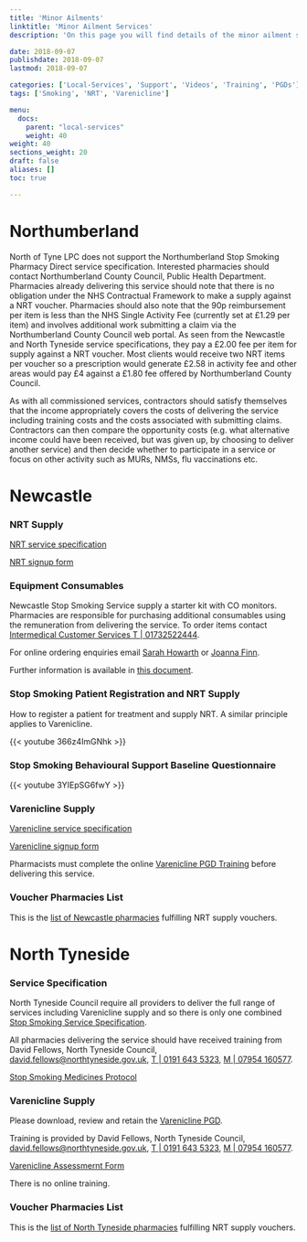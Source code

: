 ```yaml
---
title: 'Minor Ailments'
linktitle: 'Minor Ailment Services'
description: 'On this page you will find details of the minor ailment services commissioned in our region.'

date: 2018-09-07
publishdate: 2018-09-07
lastmod: 2018-09-07

categories: ['Local-Services', 'Support', 'Videos', 'Training', 'PGDs']
tags: ['Smoking', 'NRT', 'Varenicline']

menu:
  docs:
    parent: "local-services"
    weight: 40
weight: 40
sections_weight: 20
draft: false
aliases: []
toc: true

---
```


# Northumberland

North of Tyne LPC does not support the Northumberland Stop Smoking Pharmacy Direct service specification.  Interested pharmacies should contact Northumberland County Council, Public Health Department.  Pharmacies already delivering this service should note that there is no obligation under the NHS Contractual Framework to make a supply against a NRT voucher. Pharmacies should also note that the 90p reimbursement per item is less than the NHS Single Activity Fee (currently set at £1.29 per item) and involves additional work submitting a claim via the Northumberland County Council web portal.  As seen from the Newcastle and North Tyneside service specifications, they pay a £2.00 fee per item for supply against a NRT voucher.  Most clients would receive two NRT items per voucher so a prescription would generate £2.58 in activity fee and other areas would pay £4 against a £1.80 fee offered by Northumberland County Council.  

As with all commissioned services, contractors should satisfy themselves that the income appropriately covers the costs of delivering the service including training costs and the costs associated with submitting claims.  Contractors can then compare the opportunity costs (e.g. what alternative income could have been received, but was given up, by choosing to deliver another service) and then decide whether to participate in a service or focus on other activity such as MURs, NMSs, flu vaccinations etc.

# Newcastle

### NRT Supply

[NRT service specification](/files/Newcl-NRT-Service-Spec.pdf)

[NRT signup form](/files/Newcl-NRT-Signup.docx)

### Equipment Consumables

Newcastle Stop Smoking Service supply a starter kit with CO monitors.  Pharmacies are responsible 
for purchasing additional consumables using the remuneration from delivering the service.  To order 
items contact [Intermedical Customer Services T | 01732522444](Tel:01732522444).  

For online ordering enquiries email [Sarah Howarth](Mailto:sarah@intermedical.co.uk) or [Joanna Finn](Mailto:joanna@intermedical.co.uk).  

Further information is available in [this document](/files/Newcl-CO-Monitor-Consumables-Ordering.doc).

### Stop Smoking Patient Registration and NRT Supply

How to register a patient for treatment and supply NRT. A similar principle applies to Varenicline.

{{< youtube 366z4ImGNhk >}}

### Stop Smoking Behavioural Support Baseline Questionnaire

{{< youtube 3YIEpSG6fwY >}}

### Varenicline Supply

[Varenicline service specification](/files/Newcl-Varenicline-Service-Spec.pdf)  

[Varenicline signup form](/files/Newcl-Varenicline-Signup.pdf)  

Pharmacists must complete the online [Varenicline PGD Training](https://www.northoftynelpc.com/training/varenicline-pgd-newcl/) before delivering this service.

### Voucher Pharmacies List

This is the [list of Newcastle pharmacies](/files/Newcl-Voucher-Pharmacies.pdf) fulfilling NRT supply vouchers.

# North Tyneside

### Service Specification

North Tyneside Council require all providers to deliver the full range of services including Varenicline supply 
and so there is only one combined [Stop Smoking Service Specification](/files/NT-Stop-Smoking-Service-Spec.pdf).  

All pharmacies delivering the service should have received training from David Fellows, North Tyneside Council, 
[david.fellows@northtyneside.gov.uk](Mailto:david.fellows@northtyneside.gov.uk), 
[T | 0191 643 5323](Tel:01916435323), [M | 07954 160577](Tel:07954160577).  

[Stop Smoking Medicines Protocol](/NT-NRT-Medicine-Protocol.pdf)

### Varenicline Supply

Please download, review and retain the [Varenicline PGD](/files/Newcl-Varenicline-PGD.pdf).  

Training is provided by David Fellows, North Tyneside Council, 
[david.fellows@northtyneside.gov.uk](Mailto:david.fellows@northtyneside.gov.uk), 
[T | 0191 643 5323](Tel:01916435323), [M | 07954 160577](Tel:07954160577).  

[Varenicline Assessmernt Form](/files/NT-Varenicline-Assessment-Form.pdf)  

There is no online training.

### Voucher Pharmacies List

This is the [list of North Tyneside pharmacies](/files/NT-Voucher-Pharmacies.pdf) fulfilling NRT supply vouchers.
